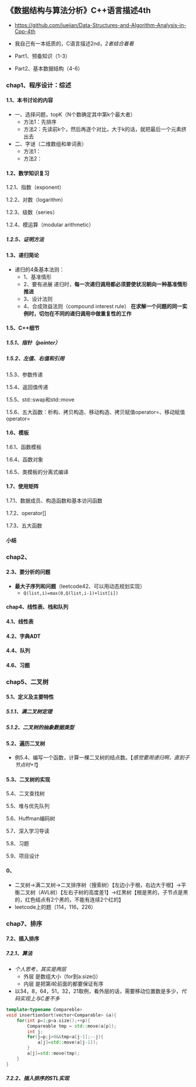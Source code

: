 ## 《数据结构与算法分析》C++语言描述4th

+ https://github.com/juejian/Data-Structures-and-Algorithm-Analysis-in-Cpp-4th

+ 我自己有一本纸质的，C语言描述2nd，*2者结合着看*
+ Part1、预备知识（1-3）
+ Part2、基本数据结构（4-6）

### chap1、程序设计：综述

#### 1.1、本书讨论的内容

+ 一、选择问题，topK（N个数确定其中第k个最大者）
  + 方法1：先排序
  + 方法2：先读前k个，然后再逐个对比，大于k的话，就把最后一个元素挤出去
+ 二、字谜（二维数组和单词表）
  + 方法1：
  + 方法2：

#### 1.2、数学知识复习

1.2.1、指数（exponent）

1.2.2、对数（logarithm）

1.2.3、级数（series）

1.2.4、模运算（modular arithmetic）

##### 1.2.5、证明方法

#### 1.3、递归简论

+ 递归的4条基本法则：
  + 1、基准情形
  + 2、要有进展  递归时，**每一次递归调用都必须要使状况朝向一种基准情形推进**
  + 3、设计法则
  + 4、合成效益法则（compound interest rule） **在求解一个问题的同一实例时，切勿在不同的递归调用中做重复性的工作**

#### 1.5、C++细节

##### 1.5.1、指针（pointer）

##### 1.5.2、左值、右值和引用

1.5.3、参数传递

1.5.4、返回值传递

1.5.5、std::swap和std::move

1.5.6、五大函数：析构、拷贝构造、移动构造、拷贝赋值operator=、移动赋值operator=

#### 1.6、模板

1.6.1、函数模板

1.6.4、函数对象

1.6.5、类模板的分离式编译

#### 1.7、使用矩阵

1.7.1、数据成员、构造函数和基本访问函数

1.7.2、operator[]

1.7.3、五大函数

#### 小结

### chap2、

#### 2.3、要分析的问题

+ **最大子序列和问题**（leetcode42、可以用动态规划实现）
  + `Q(list,i)=max(0,Q(list,i-1)+list[i])`

#### chap4、线性表、栈和队列

#### 4.1、线性表

#### 4.2、字典ADT

#### 4.4、队列

#### 4.6、习题

### chap5、二叉树

#### 5.1、定义及主要特性

##### 5.1.1、满二叉树定理

##### 5.1.2、二叉树的抽象数据类型

#### 5.2、遍历二叉树

+ 例5.4、编写一个函数，计算一棵二叉树的结点数。【*感觉要用递归啊，直到子节点时+1*】

#### 5.3、二叉树的实现

5.4、二叉查找树

5.5、堆与优先队列

5.6、Huffman编码树

5.7、深入学习导读

5.8、习题

5.9、项目设计

#### 0、

+ 二叉树->满二叉树->二叉排序树（搜索树）【左边小于根，右边大于根】->平衡二叉树（AVL树）【左右子树的高度差1】->红黑树【根是黑的，子节点是黑的，红色结点有2个黑的，不能有连续2个红的】
+ leetcode上的题（114，116，226）

### chap7、排序

#### 7.2、插入排序

##### 7.2.1、算法

+ *个人思考，其实是两层*
  + 外层 是数组大小（for到a.size()）
  + 内层 是把第i轮前面的都要保证有序
+ 以34，8，64，51，32，21取例，看外层的话，需要移动位置数是多少，*代码实现上与C差不多*

```c++
template<typename Compareble>
void insertionSort(vector<Comparable> &a){
    for(int p=1;p<a.size();++p){
        Compareable tmp = std::move(a[p]);
        int j;
        for(j=p;j>0&&tmp<a[j-1];--j){
            a[j]=std::move(a[j-1]);
        }
        a[j]=std::move(tmp);
    }
}
```



##### 7.2.2、插入排序的STL实现